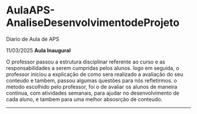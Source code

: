 # AulaAPS-AnaliseDesenvolvimentodeProjeto
Diario de Aula de APS

11/03/2025
**Aula Inaugural** 

O professor passou a estrutura disciplinar referente ao curso e as responsabilidades a serem cumpridas pelos alunos.
logo em seguida, o professor iniciou a explicação de como sera realizado a avaliação do seu conteudo e tambem, passou algumas questões para nós refletirmos.
o metodo escolhido pelo professor, foi o de avaliar os alunos de maneira continua, com atividades semanais, para ajudar no desenvolvimento de cada aluno, e tambem para uma melhor absosrção de conteudo. 

****

